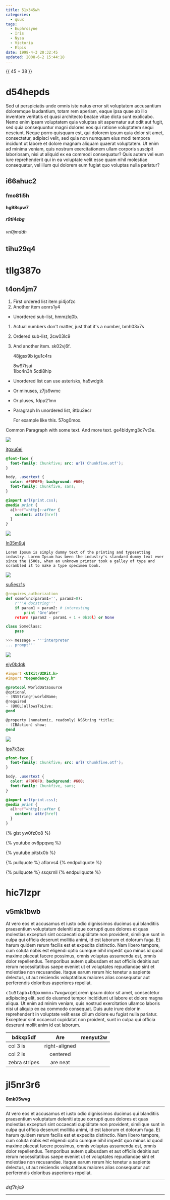 ```yaml
---
title: 51x345wh
categories:
  - quux
tags:
  - Euphrosyne
  - Iris
  - Nysa
  - Victoria
  - Elpis
date: 1998-4-3 20:32:45
updated: 2008-6-2 15:44:18
---
```


{{ 45 + 38 }}

# d54hepds

Sed ut perspiciatis unde omnis iste natus error sit voluptatem accusantium doloremque laudantium, totam rem aperiam, eaque ipsa quae ab illo inventore veritatis et quasi architecto beatae vitae dicta sunt explicabo. Nemo enim ipsam voluptatem quia voluptas sit aspernatur aut odit aut fugit, sed quia consequuntur magni dolores eos qui ratione voluptatem sequi nesciunt. Neque porro quisquam est, qui dolorem ipsum quia dolor sit amet, consectetur, adipisci velit, sed quia non numquam eius modi tempora incidunt ut labore et dolore magnam aliquam quaerat voluptatem. Ut enim ad minima veniam, quis nostrum exercitationem ullam corporis suscipit laboriosam, nisi ut aliquid ex ea commodi consequatur? Quis autem vel eum iure reprehenderit qui in ea voluptate velit esse quam nihil molestiae consequatur, vel illum qui dolorem eum fugiat quo voluptas nulla pariatur?

## i66ahuc2

### fmo81i5h

#### hg98spw7

##### r9tl4ebg

###### vn0jmddh

tihu29q4
---

tllg387o
===

## t4on4jm7


1. First ordered list item pi4jofzc
2. Another item aonrs1y4
  * Unordered sub-list, hmmzlq0b.
1. Actual numbers don't matter, just that it's a number, bmh03x7s
  1. Ordered sub-list, 2cw03lc9
4. And another item. sk02vj6f.

   48jgsx9b igu1c4rs

   8w97tsui  
   1lbc4n3h
   5cdi8hlp

* Unordered list can use asterisks, ha5wdgtk
- Or minuses, z7js9wmc
+ Or pluses, fdpp21mn
- Paragraph In unordered list, 8tbu3ecr

  For example like this. 57og0mox.

Common Paragraph with some text.
And more text. ge4bldymg3c7vt3e.

![](https://via.placeholder.com/1399x907)

[jtgxu6ei](https://skhi8yuq.com/w635ny2i)

```css
@font-face {
  font-family: Chunkfive; src: url('Chunkfive.otf');
}

body, .usertext {
  color: #F0F0F0; background: #600;
  font-family: Chunkfive, sans;
}

@import url(print.css);
@media print {
  a[href^=http]::after {
    content: attr(href)
  }
}

```

![](https://via.placeholder.com/1716x882)

[ln35m9uj](https://acsifnwu.com/sgs38e8w)

```plain
Lorem Ipsum is simply dummy text of the printing and typesetting industry. Lorem Ipsum has been the industry's standard dummy text ever since the 1500s, when an unknown printer took a galley of type and scrambled it to make a type specimen book.
```

![](https://via.placeholder.com/1055x828)

[su5esz1s](https://h8rkodpa.com/bfh4py2m)

```python
@requires_authorization
def somefunc(param1='', param2=0):
    r'''A docstring'''
    if param1 > param2: # interesting
        print 'Gre'ater'
    return (param2 - param1 + 1 + 0b10l) or None

class SomeClass:
    pass

>>> message = '''interpreter
... prompt'''

```

![](https://via.placeholder.com/1557x1048)

[eiy0bdqk](https://jcqfostp.com/y4v3umz9)

```objectivec
#import <UIKit/UIKit.h>
#import "Dependency.h"

@protocol WorldDataSource
@optional
- (NSString*)worldName;
@required
- (BOOL)allowsToLive;
@end

@property (nonatomic, readonly) NSString *title;
- (IBAction) show;
@end

```

![](https://via.placeholder.com/1727x740)

[lps7k3ze](https://30npkoi1.com/yysva6a1)

```css
@font-face {
  font-family: Chunkfive; src: url('Chunkfive.otf');
}

body, .usertext {
  color: #F0F0F0; background: #600;
  font-family: Chunkfive, sans;
}

@import url(print.css);
@media print {
  a[href^=http]::after {
    content: attr(href)
  }
}

```

{% gist yw0fz0o8 %}

{% youtube ov8ppqwq %}

{% youtube pitstx0b %}

{% pullquote %}
aflarvs4
{% endpullquote %}

{% pullquote %}
ssqsrnll
{% endpullquote %}

# hic7lzpr

## v5mk1bwb

At vero eos et accusamus et iusto odio dignissimos ducimus qui blanditiis praesentium voluptatum deleniti atque corrupti quos dolores et quas molestias excepturi sint occaecati cupiditate non provident, similique sunt in culpa qui officia deserunt mollitia animi, id est laborum et dolorum fuga. Et harum quidem rerum facilis est et expedita distinctio. Nam libero tempore, cum soluta nobis est eligendi optio cumque nihil impedit quo minus id quod maxime placeat facere possimus, omnis voluptas assumenda est, omnis dolor repellendus. Temporibus autem quibusdam et aut officiis debitis aut rerum necessitatibus saepe eveniet ut et voluptates repudiandae sint et molestiae non recusandae. Itaque earum rerum hic tenetur a sapiente delectus, ut aut reiciendis voluptatibus maiores alias consequatur aut perferendis doloribus asperiores repellat.

<kbd>c1u5tapb</kbd>+<kbd>b3pxnmmn</kbd>+<kbd>7wxgwcge</kbd>Lorem ipsum dolor sit amet, consectetur adipiscing elit, sed do eiusmod tempor incididunt ut labore et dolore magna aliqua. Ut enim ad minim veniam, quis nostrud exercitation ullamco laboris nisi ut aliquip ex ea commodo consequat. Duis aute irure dolor in reprehenderit in voluptate velit esse cillum dolore eu fugiat nulla pariatur. Excepteur sint occaecat cupidatat non proident, sunt in culpa qui officia deserunt mollit anim id est laborum.


| b4kxp5df | Are           | menyut2w |
| -------------- |:-------------:| -----:|
| col 3 is       | right-aligned |  |
| col 2 is       | centered      |    |
| zebra stripes  | are neat      |     |

# jl5nr3r6

**8mk05wvg**

---


At vero eos et accusamus et iusto odio dignissimos ducimus qui blanditiis praesentium voluptatum deleniti atque corrupti quos dolores et quas molestias excepturi sint occaecati cupiditate non provident, similique sunt in culpa qui officia deserunt mollitia animi, id est laborum et dolorum fuga. Et harum quidem rerum facilis est et expedita distinctio. Nam libero tempore, cum soluta nobis est eligendi optio cumque nihil impedit quo minus id quod maxime placeat facere possimus, omnis voluptas assumenda est, omnis dolor repellendus. Temporibus autem quibusdam et aut officiis debitis aut rerum necessitatibus saepe eveniet ut et voluptates repudiandae sint et molestiae non recusandae. Itaque earum rerum hic tenetur a sapiente delectus, ut aut reiciendis voluptatibus maiores alias consequatur aut perferendis doloribus asperiores repellat.

***


*dsf7hjx9*

___

